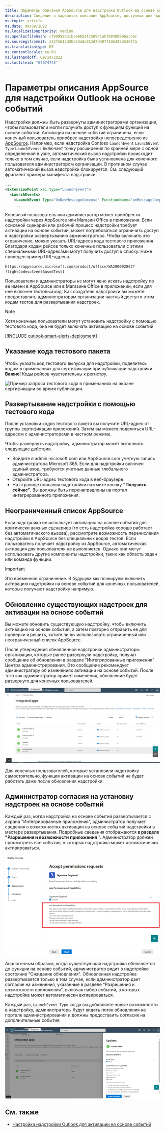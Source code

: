 ```yaml
---
title: Параметры описания AppSource для надстройки Outlook на основе событий
description: Сведения о вариантах описания AppSource, доступных для надстройки Outlook, которая реализует активацию на основе событий.
ms.topic: article
ms.date: 09/09/2022
ms.localizationpriority: medium
ms.openlocfilehash: cf99959b31bae665df250941abf88405906acb5c
ms.sourcegitcommit: a32f5613d2bb44a8c812d7d407f106422a530f7a
ms.translationtype: MT
ms.contentlocale: ru-RU
ms.lasthandoff: 09/14/2022
ms.locfileid: "67674745"
---
```

# <a name="appsource-listing-options-for-your-event-based-outlook-add-in"></a>Параметры описания AppSource для надстройки Outlook на основе событий

Надстройки должны быть развернуты администраторами организации, чтобы пользователи могли получить доступ к функциям функций на основе событий. Активация на основе событий ограничена, если конечный пользователь приобрел надстройку непосредственно из [AppSource](https://appsource.microsoft.com). Например, если надстройка Contoso `LaunchEvent` `LaunchEvent Type` `LaunchEvents` включает точку расширения по крайней мере с одной определенной в узле, автоматический вызов надстройки происходит только в том случае, если надстройка была установлена для конечного пользователя администратором организации. В противном случае автоматический вызов надстройки блокируется. См. следующий фрагмент примера манифеста надстройки.

```xml
...
<ExtensionPoint xsi:type="LaunchEvent">
  <LaunchEvents>
    <LaunchEvent Type="OnNewMessageCompose" FunctionName="onMessageComposeHandler"/>
    ...
```

Конечный пользователь или администратор может приобрести надстройки через AppSource или Магазин Office в приложении. Если основной сценарий или рабочий процесс надстройки требует активации на основе событий, может потребоваться ограничить доступ к надстройки развертыванию администратора. Чтобы включить это ограничение, можно указать URL-адреса кода тестового приложения. Благодаря кодам рейсов только конечные пользователи с этими специальными URL-адресами могут получить доступ к списку. Ниже приведен пример URL-адреса.

`https://appsource.microsoft.com/product/office/WA200002862?flightCodes=EventBasedTest1`

Пользователи и администраторы не могут явно искать надстройку по ее имени в AppSource или в Магазине Office в приложении, если для нее включен тестовый код. Как создатель надстройки вы можете предоставлять администраторам организации частный доступ к этим кодам тестов для развертывания надстроек.

> [!NOTE]
> Хотя конечные пользователи могут установить надстройку с помощью тестового кода, она не будет включать активацию на основе событий.

[!INCLUDE [outlook-smart-alerts-deployment](../includes/outlook-smart-alerts-deployment.md)]

## <a name="specify-a-flight-code"></a>Указание кода тестового пакета

Чтобы указать код тестового выпуска для надстройки, поделитесь кодом в примечаниях для сертификации при публикации надстройки. **Важно**! Коды рейсов чувствительны к регистру.

![Пример запроса тестового кода в примечаниях на экране сертификации во время публикации.](../images/outlook-publish-notes-for-certification.png)

## <a name="deploy-add-in-with-flight-code"></a>Развертывание надстройки с помощью тестового кода

После установки кодов тестового пакета вы получите URL-адрес от группы сертификации приложений. Затем вы можете поделиться URL-адресом с администраторами в частном режиме.

Чтобы развернуть надстройку, администратор может выполнить следующие действия.

- Войдите в admin.microsoft.com или AppSource.com учетную запись администратора Microsoft 365. Если для надстройки включен единый вход, требуются учетные данные глобального администратора.
- Откройте URL-адрес тестового кода в веб-браузере.
- На странице описания надстройки нажмите кнопку **"Получить сейчас"**. Вы должны быть перенаправлены на портал интегрированного приложения.

## <a name="unrestricted-appsource-listing"></a>Неограниченный список AppSource

Если надстройка не использует активацию на основе событий для критически важных сценариев (то есть надстройка хорошо работает без автоматического вызова), рассмотрите возможность перечисления надстройки в AppSource без специальных кодов тестов. Если пользователь получает надстройку из AppSource, автоматическая активация для пользователя не выполняется. Однако они могут использовать другие компоненты надстройки, такие как область задач или команда функции.

> [!IMPORTANT]
> Это временное ограничение. В будущем мы планируем включить активацию надстройки на основе событий для конечных пользователей, которые получают надстройку напрямую.

## <a name="update-existing-add-ins-to-include-event-based-activation"></a>Обновление существующих надстроек для активации на основе событий

Вы можете обновить существующую надстройку, чтобы включить активацию на основе событий, а затем повторно отправить ее для проверки и решить, хотите ли вы использовать ограниченный или неограниченный список AppSource.

После утверждения обновленной надстройки администраторы организации, которые ранее развернули надстройку, получат сообщение об обновлении в разделе "Интегрированные приложения" Центра администрирования. Это сообщение рекомендует администратору об изменениях активации на основе событий. После того как администратор примет изменения, обновление будет развернуто для конечных пользователей.

![Уведомления об обновлении приложений на экране "Интегрированные приложения".](../images/outlook-deploy-update-notification.png)

Для конечных пользователей, которые установили надстройку самостоятельно, функция активации на основе событий не будет работать даже после обновления надстройки.

## <a name="admin-consent-for-installing-event-based-add-ins"></a>Администратор согласия на установку надстроек на основе событий

Каждый раз, когда надстройка на основе событий развертывается с экрана "Интегрированные приложения", администратор получает сведения о возможностях активации на основе событий надстройки в мастере развертывания. Подробные сведения отображаются **в разделе "Разрешения и возможности приложения** ". Администратор должен просмотреть все события, в которых надстройка может автоматически активироваться.

![Экран "Принять запросы разрешений" при развертывании нового приложения.](../images/outlook-deploy-accept-permissions-requests.png)

Аналогичным образом, когда существующая надстройка обновляется до функции на основе событий, администратор видит в надстройке состояние "Ожидание обновления". Обновленная надстройка развертывается только в том случае, если администратор дает согласие на изменения, указанные в разделе "Разрешения и возможности приложения", включая набор событий, в которых надстройка может автоматически активироваться.

Каждый раз, `LaunchEvent Type` когда вы добавляете новые возможности в надстройку, администраторы будут видеть поток обновления на портале администрирования и должны предоставить согласие на дополнительные события.

![Поток "Обновления" при развертывании обновленного приложения.](../images/outlook-deploy-update-flow.png)

## <a name="see-also"></a>См. также

- [Настройка надстройки Outlook для активации на основе событий](autolaunch.md)
